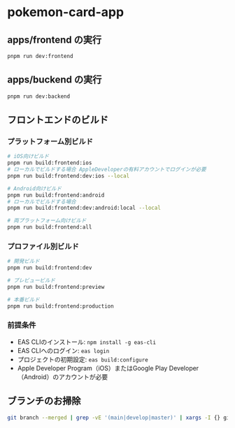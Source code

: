 # pokemon-card-app

## apps/frontend の実行

```zsh
pnpm run dev:frontend
```

## apps/buckend の実行

```zsh
pnpm run dev:backend
```

## フロントエンドのビルド

### プラットフォーム別ビルド

```zsh
# iOS向けビルド
pnpm run build:frontend:ios
# ローカルでビルドする場合 AppleDeveloperの有料アカウントでログインが必要
pnpm run build:frontend:dev:ios --local

# Android向けビルド
pnpm run build:frontend:android
# ローカルでビルドする場合
pnpm run build:frontend:dev:android:local --local

# 両プラットフォーム向けビルド
pnpm run build:frontend:all
```

### プロファイル別ビルド

```zsh
# 開発ビルド
pnpm run build:frontend:dev

# プレビュービルド
pnpm run build:frontend:preview

# 本番ビルド
pnpm run build:frontend:production
```

### 前提条件

- EAS CLIのインストール: `npm install -g eas-cli`
- EAS CLIへのログイン: `eas login`
- プロジェクトの初期設定: `eas build:configure`
- Apple Developer Program（iOS）またはGoogle Play Developer（Android）のアカウントが必要

## ブランチのお掃除

```zsh
git branch --merged | grep -vE '(main|develop|master)' | xargs -I {} git branch -d {} && git branch -r --merged origin/main | grep -vE 'origin/(main|develop|master)' | sed 's/origin\///' | xargs -I {} git push origin --delete {}
```
